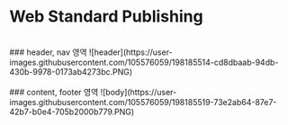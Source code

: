 # Web Standard Publishing

<br>
### header, nav 영역
![header](https://user-images.githubusercontent.com/105576059/198185514-cd8dbaab-94db-430b-9978-0173ab4273bc.PNG)
</br>
<br>
### content, footer 영역
![body](https://user-images.githubusercontent.com/105576059/198185519-73e2ab64-87e7-42b7-b0e4-705b2000b779.PNG)
</br>
